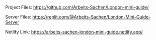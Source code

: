 Project Files:
https://github.com/Arbeits-Sachen/London-mini-guide/

Server Files:
https://replit.com/@Arbeits-Sachen/London-Mini-Guide-Server

Netlify Link:
https://arbeits-sachen-london-mini-guide.netlify.app/
